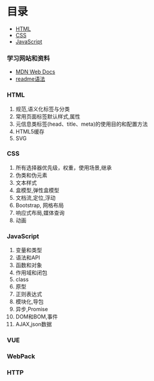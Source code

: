 # 目录
  - [HTML](#HTML)
  - [CSS](#CSS)
  - [JavaScript](#JavaScript)


### 学习网站和资料
   - [MDN Web Docs](https://developer.mozilla.org/zh-CN/docs/Web)
   - [readme语法](https://github.com/guodongxiaren/README/blob/master/README.md#readme)


### HTML
 1. 规范,语义化标签与分类
 2. 常用页面标签默认样式,属性
 3. 元信息类标签(head、title、meta)的使用目的和配置方法
 4. HTML5缓存
 5. SVG

### CSS
  1. 所有选择器优先级，权重，使用场景,继承
  2. 伪类和伪元素
  3. 文本样式
  4. 盒模型,弹性盒模型
  5. 文档流,定位,浮动
  6. Bootstrap, 网格布局
  7. 响应式布局,媒体查询
  8. 动画
  
### JavaScript
  1. 变量和类型
  2. 语法和API
  3. 函数和对象
  4. 作用域和闭包
  5. class
  6. 原型
  7. 正则表达式
  8. 模块化,导包
  9. 异步,Promise
  10. DOM和BOM,事件
  11. AJAX,json数据
  
### VUE

### WebPack

### HTTP 



